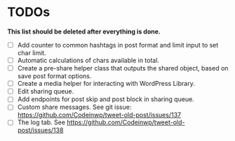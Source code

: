 # TODOs

**This list should be deleted after everything is done.**

- [ ] Add counter to common hashtags in post format and limit input to set char limit.
- [ ] Automatic calculations of chars available in total.
- [ ] Create a pre-share helper class that outputs the shared object, based on save post format options.
- [ ] Create a media helper for interacting with WordPress Library.
- [ ] Edit sharing queue.
- [ ] Add endpoints for post skip and post block in sharing queue.
- [ ] Custom share messages. See git issue: https://github.com/Codeinwp/tweet-old-post/issues/137
- [ ] The log tab. See https://github.com/Codeinwp/tweet-old-post/issues/138
